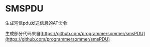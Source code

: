 # SMSPDU

生成短信pdu发送信息的AT命令

生成部分代码来自[https://github.com/programmersommer/smsPDU](https://github.com/programmersommer/smsPDU)
